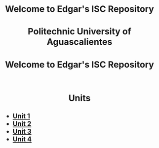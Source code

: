 <h1 align="center"><strong>
    Welcome to Edgar's ISC Repository
</strong></h1>

<h1 align="center"><strong>
    Politechnic University of Aguascalientes
</strong></h1>

<h1 align="center"><strong>
    Welcome to Edgar's ISC Repository
</strong></h1>

<br>

<h1 align="center"><strong>
        Units
</strong></h1>

<h2><strong><ul>
    <li><a href = "https://github.com/UP210614/UP210614_CPP/tree/main/U1">Unit 1</a></li>
    <li><a href = "https://github.com/UP210614/UP210614_CPP/tree/main/U2">Unit 2</a></li>
    <li><a href = "">Unit 3</a></li>
    <li><a href = "">Unit 4</a></li>
</ul>
</strong>
</h2>